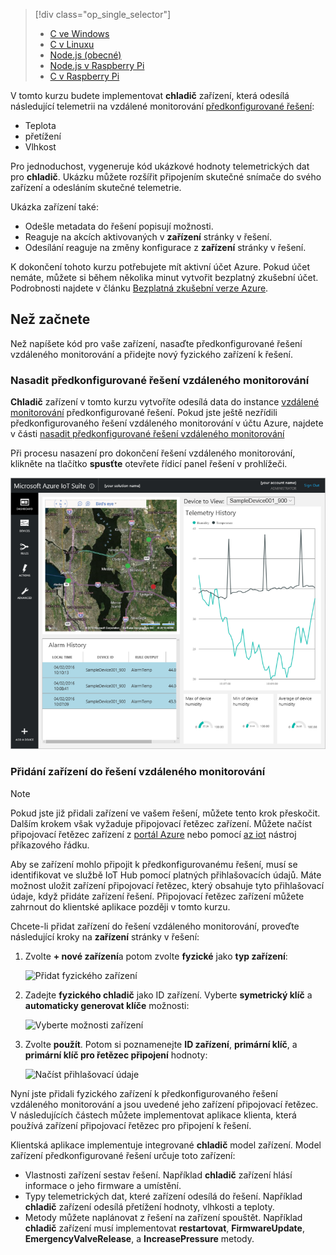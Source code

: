 > [!div class="op_single_selector"]
> * [C ve Windows](../articles/iot-suite/iot-suite-connecting-devices.md)
> * [C v Linuxu](../articles/iot-suite/iot-suite-connecting-devices-linux.md)
> * [Node.js (obecné)](../articles/iot-suite/iot-suite-connecting-devices-node.md)
> * [Node.js v Raspberry Pi](../articles/iot-suite/iot-suite-connecting-pi-node.md)
> * [C v Raspberry Pi](../articles/iot-suite/iot-suite-connecting-pi-c.md)

V tomto kurzu budete implementovat **chladič** zařízení, která odesílá následující telemetrii na vzdálené monitorování [předkonfigurované řešení](../articles/iot-suite/iot-suite-what-are-preconfigured-solutions.md):

* Teplota
* přetížení
* Vlhkost

Pro jednoduchost, vygeneruje kód ukázkové hodnoty telemetrických dat pro **chladič**. Ukázku můžete rozšířit připojením skutečné snímače do svého zařízení a odesláním skutečné telemetrie.

Ukázka zařízení také:

* Odešle metadata do řešení popisují možnosti.
* Reaguje na akcích aktivovaných v **zařízení** stránky v řešení.
* Odesílání reaguje na změny konfigurace z **zařízení** stránky v řešení.

K dokončení tohoto kurzu potřebujete mít aktivní účet Azure. Pokud účet nemáte, můžete si během několika minut vytvořit bezplatný zkušební účet. Podrobnosti najdete v článku [Bezplatná zkušební verze Azure](http://azure.microsoft.com/pricing/free-trial/).

## <a name="before-you-start"></a>Než začnete

Než napíšete kód pro vaše zařízení, nasaďte předkonfigurované řešení vzdáleného monitorování a přidejte nový fyzického zařízení k řešení.

### <a name="deploy-your-remote-monitoring-preconfigured-solution"></a>Nasadit předkonfigurované řešení vzdáleného monitorování

**Chladič** zařízení v tomto kurzu vytvoříte odesílá data do instance [vzdálené monitorování](../articles/iot-suite/iot-suite-remote-monitoring-explore.md) předkonfigurované řešení. Pokud jste ještě nezřídili předkonfigurovaného řešení vzdáleného monitorování v účtu Azure, najdete v části [nasadit předkonfigurované řešení vzdáleného monitorování](../articles/iot-suite/iot-suite-remote-monitoring-deploy.md)

Při procesu nasazení pro dokončení řešení vzdáleného monitorování, klikněte na tlačítko **spusťte** otevřete řídicí panel řešení v prohlížeči.

![Řídicí panel řešení](media/iot-suite-selector-connecting/dashboard.png)

### <a name="add-your-device-to-the-remote-monitoring-solution"></a>Přidání zařízení do řešení vzdáleného monitorování

> [!NOTE]
> Pokud jste již přidali zařízení ve vašem řešení, můžete tento krok přeskočit. Dalším krokem však vyžaduje připojovací řetězec zařízení. Můžete načíst připojovací řetězec zařízení z [portál Azure](https://portal.azure.com) nebo pomocí [az iot](https://docs.microsoft.com/cli/azure/iot?view=azure-cli-latest) nástroj příkazového řádku.

Aby se zařízení mohlo připojit k předkonfigurovanému řešení, musí se identifikovat ve službě IoT Hub pomocí platných přihlašovacích údajů. Máte možnost uložit zařízení připojovací řetězec, který obsahuje tyto přihlašovací údaje, když přidáte zařízení řešení. Připojovací řetězec zařízení můžete zahrnout do klientské aplikace později v tomto kurzu.

Chcete-li přidat zařízení do řešení vzdáleného monitorování, proveďte následující kroky na **zařízení** stránky v řešení:

1. Zvolte **+ nové zařízení**a potom zvolte **fyzické** jako **typ zařízení**:

    ![Přidat fyzického zařízení](media/iot-suite-selector-connecting/devicesprovision.png)

1. Zadejte **fyzického chladič** jako ID zařízení. Vyberte **symetrický klíč** a **automaticky generovat klíče** možnosti:

    ![Vyberte možnosti zařízení](media/iot-suite-selector-connecting/devicesoptions.png)

1. Zvolte **použít**. Potom si poznamenejte **ID zařízení**, **primární klíč**, a **primární klíč pro řetězec připojení** hodnoty:

    ![Načíst přihlašovací údaje](media/iot-suite-selector-connecting/credentials.png)

Nyní jste přidali fyzického zařízení k předkonfigurovaného řešení vzdáleného monitorování a jsou uvedené jeho zařízení připojovací řetězec. V následujících částech můžete implementovat aplikace klienta, která používá zařízení připojovací řetězec pro připojení k řešení.

Klientská aplikace implementuje integrované **chladič** model zařízení. Model zařízení předkonfigurované řešení určuje toto zařízení:

* Vlastnosti zařízení sestav řešení. Například **chladič** zařízení hlásí informace o jeho firmware a umístění.
* Typy telemetrických dat, které zařízení odesílá do řešení. Například **chladič** zařízení odesílá přetížení hodnoty, vlhkosti a teploty.
* Metody můžete naplánovat z řešení na zařízení spouštět. Například **chladič** zařízení musí implementovat **restartovat**, **FirmwareUpdate**, **EmergencyValveRelease**, a  **IncreasePressure** metody.